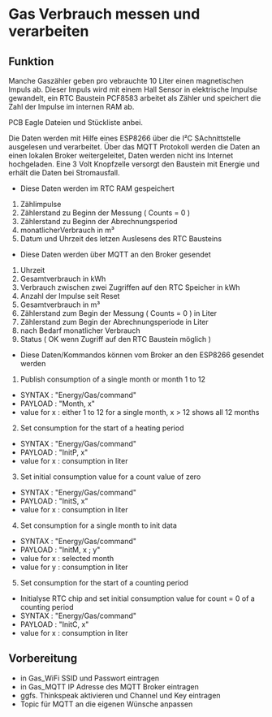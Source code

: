 # Gas Verbrauch messen und verarbeiten 

## Funktion

Manche Gaszähler geben pro vebrauchte 10 Liter einen magnetischen Impuls ab.
Dieser Impuls wird mit einem Hall Sensor in elektrische Impulse gewandelt, ein RTC Baustein PCF8583 arbeitet als Zähler und speichert die Zahl der Impulse im internen RAM ab.

PCB Eagle Dateien und Stückliste anbei.

Die Daten werden mit Hilfe eines ESP8266 über die I²C SAchnittstelle ausgelesen und verarbeitet. 
Über das MQTT Protokoll werden die Daten an einen lokalen Broker weitergeleitet, Daten werden nicht ins Internet hochgeladen.
Eine 3 Volt Knopfzelle versorgt den Baustein mit Energie und erhält die Daten bei Stromausfall.


* Diese Daten werden im RTC RAM gespeichert

1. Zählimpulse
2. Zählerstand zu Beginn der Messung ( Counts = 0 )
3. Zählerstand zu Beginn der Abrechnungsperiod
4. monatlicherVerbrauch in m³
5. Datum und Uhrzeit des letzen Auslesens des RTC Bausteins

* Diese Daten werden über MQTT an den Broker gesendet

1. Uhrzeit 
2. Gesamtverbrauch in kWh
3. Verbrauch zwischen zwei Zugriffen auf den RTC Speicher in kWh
4. Anzahl der Impulse seit Reset
5. Gesamtverbrauch in m³
6. Zählerstand zum Begin der Messung ( Counts = 0 ) in Liter
7. Zählerstand zum Begin der Abrechnungsperiode in Liter
8. nach Bedarf monatlicher Verbrauch
9. Status ( OK wenn Zugriff auf den RTC Baustein möglich )

* Diese Daten/Kommandos können vom Broker an den ESP8266 gesendet werden

1. Publish consumption of a single month or month 1 to 12 
 * SYNTAX  : "Energy/Gas/command"
 * PAYLOAD : "Month, x"
 * value for x : either 1 to 12 for a single month, x > 12 shows all 12 months
  
 2. Set consumption for the start of a heating period 
 * SYNTAX  : "Energy/Gas/command"
 * PAYLOAD : "InitP, x"
 * value for x : consumption in liter

 3. Set initial consumption value for a count value of zero 
 * SYNTAX  : "Energy/Gas/command"
 * PAYLOAD : "InitS, x"
 * value for x : consumption in liter

 4. Set consumption for a single month to init data  
 * SYNTAX  : "Energy/Gas/command"
 * PAYLOAD : "InitM, x ; y"
 * value for x : selected month
 * value for y : consumption in liter
 
 5. Set consumption for the start of a counting period 
 * Initialyse RTC chip and set initial consumption value for count = 0 of a counting period 
 * SYNTAX  : "Energy/Gas/command"
 * PAYLOAD : "InitC, x"
 * value for x : consumption in liter

## Vorbereitung

* in Gas_WiFi SSID und Passwort eintragen
* in Gas_MQTT IP Adresse des MQTT Broker eintragen
* ggfs. Thinkspeak aktivieren und Channel und Key eintragen
* Topic für MQTT an die eigenen Wünsche anpassen
  

